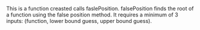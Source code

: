This is a function creasted calls faslePosition.
falsePosition finds the root of a function using the false position method. It requires a minimum of 3 inputs: (function, lower bound guess, upper bound guess).
